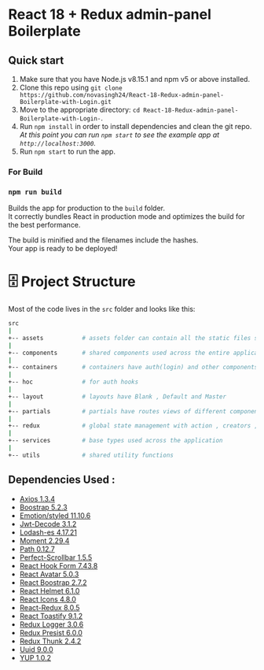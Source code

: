 # React 18 + Redux admin-panel Boilerplate

## Quick start

1.  Make sure that you have Node.js v8.15.1 and npm v5 or above installed.
2.  Clone this repo using `git clone https://github.com/novasingh24/React-18-Redux-admin-panel-Boilerplate-with-Login.git`
3.  Move to the appropriate directory: `cd React-18-Redux-admin-panel-Boilerplate-with-Login-`.<br />
4.  Run `npm install` in order to install dependencies and clean the git repo.<br />
    _At this point you can run `npm start` to see the example app at `http://localhost:3000`._
5.  Run `npm start` to run the app.

### For Build
### `npm run build`

Builds the app for production to the `build` folder.\
It correctly bundles React in production mode and optimizes the build for the best performance.

The build is minified and the filenames include the hashes.\
Your app is ready to be deployed!

# 🗄️ Project Structure

Most of the code lives in the `src` folder and looks like this:

```sh
src
|
+-- assets           # assets folder can contain all the static files such as images, scss, etc.
|
+-- components       # shared components used across the entire application
|
+-- containers       # containers have auth(login) and other components routes
|
+-- hoc              # for auth hooks
|
+-- layout           # layouts have Blank , Default and Master 
|
+-- partials         # partials have routes views of different components
|
+-- redux            # global state management with action , creators , store and types
|
+-- services         # base types used across the application
|
+-- utils            # shared utility functions
```



## Dependencies Used :
- [Axios 1.3.4 ](https://www.npmjs.com/package/axios/v/1.3.4)
- [Boostrap 5.2.3](https://www.npmjs.com/package/bootstrap/v/5.2.3)
- [Emotion/styled 11.10.6](https://www.npmjs.com/package/@emotion/styled)
- [Jwt-Decode 3.1.2](https://www.npmjs.com/package/jwt-decode)
- [Lodash-es 4.17.21](https://www.npmjs.com/package/lodash-es)
- [Moment 2.29.4](https://www.npmjs.com/package/moment)
- [Path 0.12.7](https://www.npmjs.com/package/path)
- [Perfect-Scrollbar 1.5.5](https://www.npmjs.com/package/perfect-scrollbar)
- [React Hook Form 7.43.8](https://www.npmjs.com/package/react-hook-form)
- [React Avatar 5.0.3](https://www.npmjs.com/package/react-avatar)
- [React Boostrap 2.7.2](https://www.npmjs.com/package/react-bootstrap)
- [React Helmet 6.1.0](https://www.npmjs.com/package/react-helmet)
- [React Icons 4.8.0](https://www.npmjs.com/package/react-icons)
- [React-Redux 8.0.5](https://www.npmjs.com/package/react-redux)
- [React Toastify 9.1.2](https://www.npmjs.com/package/react-toastify)
- [Redux Logger 3.0.6](https://www.npmjs.com/package/redux-logger)
- [Redux Presist 6.0.0](https://www.npmjs.com/package/redux-persist)
- [Redux Thunk 2.4.2](https://www.npmjs.com/package/redux-thunk)
- [Uuid 9.0.0](https://www.npmjs.com/package/uuid)
- [YUP 1.0.2](https://www.npmjs.com/package/yup)

